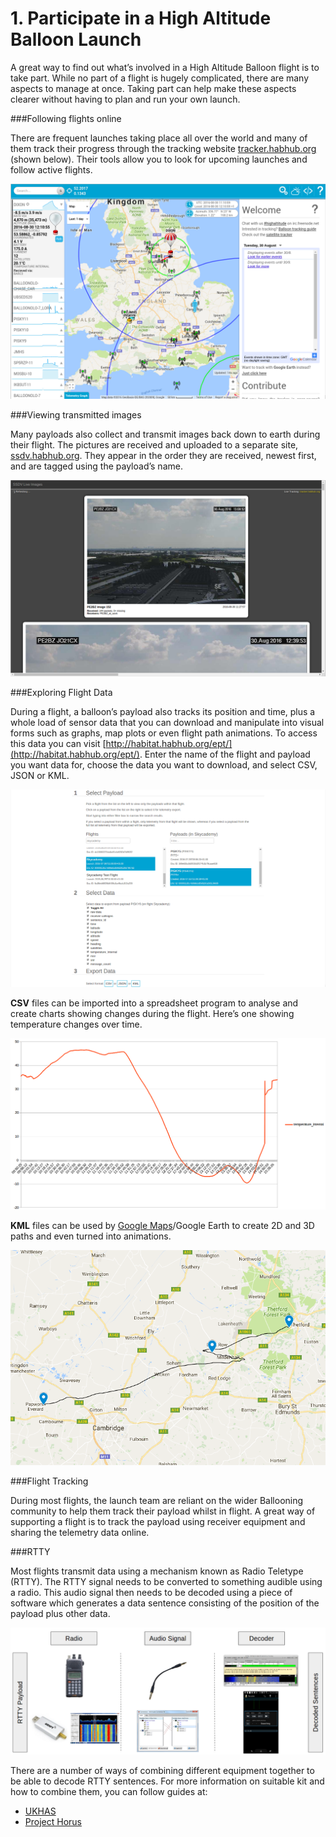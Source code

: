# 1. Participate in a High Altitude Balloon Launch

A great way to find out what’s involved in a High Altitude Balloon flight is to take part. While no part of a flight is hugely complicated, there are many aspects to manage at once. Taking part can help make these aspects clearer without having to plan and run your own launch.

###Following flights online

There are frequent launches taking place all over the world and many of them track their progress through the tracking website [tracker.habhub.org](tracker.habhub.org) (shown below). Their tools allow you to look for upcoming launches and follow active flights.

![habhub tracking page](1/habhubtracker.png)

###Viewing transmitted images

Many payloads also collect and transmit images back down to earth during their flight. The pictures are received and uploaded to a separate site, [ssdv.habhub.org](ssdv.habhub.org). They appear in the order they are received, newest first, and are tagged using the payload’s name.

![habhub images page](1/habhubssdv.png)

###Exploring Flight Data

During a flight, a balloon’s payload also tracks its position and time, plus a whole load of sensor data that you can download and manipulate into visual forms such as graphs, map plots or even flight path animations. To access this data you can visit [http://habitat.habhub.org/ept/](http://habitat.habhub.org/ept/). Enter the name of the flight and payload you want data for, choose the data you want to download, and select CSV, JSON or KML.

![habhub habitat page](1/habhubhabitat.png)

**CSV** files can be imported into a spreadsheet program to analyse and create charts showing changes during the flight. Here’s one showing temperature changes over time.

![temperature chart](1/tempchart.png)

**KML** files can be used by [Google Maps](https://www.google.com/maps/d/?hl=en&authuser=0&action=open)/Google Earth to create 2D and 3D paths and even turned into animations.

![google maps flight path](1/googlemapsflightpath.png)

###Flight Tracking

During most flights, the launch team are reliant on the wider Ballooning community to help them track their payload whilst in flight. A great way of supporting a flight is to track the payload using receiver equipment and sharing the telemetry data online.

###RTTY

Most flights transmit data using a mechanism known as Radio Teletype (RTTY). The RTTY signal needs to be converted to something audible using a radio. This audio signal then needs to be decoded using a piece of software which generates a data sentence consisting of the position of the payload plus other data.

![rtty signal path](1/rttysequence.png)

There are a number of ways of combining different equipment together to be able to decode RTTY sentences. For more information on suitable kit and how to combine them, you can follow guides at:
- [UKHAS](https://ukhas.org.uk/guides:tracking_guide)
- [Project Horus](http://projecthorus.org/index.php/tracking/)
